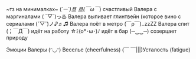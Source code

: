 ~тз на минималках~
(*´ー`)旦 旦(￣ω￣*)  счастливый Валера с маргиналами
( ˘▽˘)っ♨  Валера выпивает глинтвейн (которое вино с сериалами
(ˇ▽ˇ)ノ♪♬♫  Валера поёт в метро
(￣ρ￣)..zzZZ Валера спит
(；￣Д￣) идёт на работу
☆ﾐ(o*･ω･)ﾉ идёт в бар
(─‿‿─) созерцает природу


Эмоции Валеры
(ᵔ◡ᵔ) Веселье (cheerfulness)
(￣ ￣|||)Усталость (fatigue)